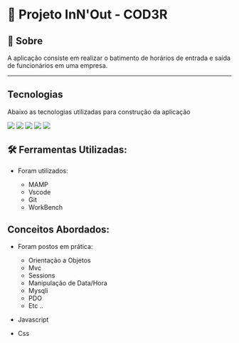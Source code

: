 # :open_file_folder:  Projeto InN'Out - COD3R


## :pushpin: Sobre


A aplicação consiste em realizar o batimento de horários de entrada e saída de funcionários em uma empresa.

---

## Tecnologias

Abaixo as tecnologias utilizadas para construção da aplicação

![](https://img.shields.io/badge/JavaScript-323330?style=for-the-badge&logo=javascript&logoColor=F7DF1E)
![](https://img.shields.io/badge/PHP-777BB4?style=for-the-badge&logo=php&logoColor=white)
![](https://img.shields.io/badge/HTML5-E34F26?style=for-the-badge&logo=html5&logoColor=white)
![](https://img.shields.io/badge/CSS3-1572B6?style=for-the-badge&logo=css3&logoColor=white)
![](https://img.shields.io/badge/MySQL-005C84?style=for-the-badge&logo=mysql&logoColor=white)

## :hammer_and_wrench: Ferramentas Utilizadas:
- Foram utilizados:

    <ul>
        <li>MAMP</li>
        <li>Vscode</li>
        <li>Git</li>
        <li>WorkBench</li>        
    </ul>
    
## Conceitos Abordados:
- Foram postos em prática:
    <ul>
        <li>Orientação a Objetos</li>
        <li>Mvc</li>
        <li>Sessions</li>
        <li>Manipulação de Data/Hora</li>
        <li>Mysqli</li>
        <li>PDO</li>
        <li>Etc ..</li>
    </ul>

- Javascript
- Css
